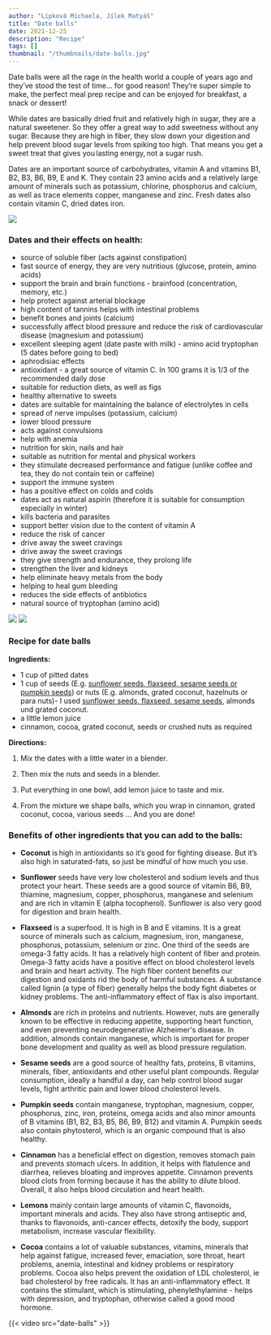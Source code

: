 ```yaml
---
author: "Lipková Michaela, Jílek Matyáš"
title: "Date balls"
date: 2021-12-25
description: "Recipe"
tags: []
thumbnail: "/thumbnails/date-balls.jpg"
---
```

Date balls were all the rage in the health world a couple of years ago and they’ve stood the test of time… for good reason! They’re super simple to make, the perfect meal prep recipe and can be enjoyed for breakfast, a snack or dessert! 

While dates are basically dried fruit and relatively high in sugar, they are a natural sweetener. So they offer a great way to add sweetness without any sugar. Because they are high in fiber, they slow down your digestion and help prevent blood sugar levels from spiking too high. That means you get a sweet treat that gives you lasting energy, not a sugar rush. 

Dates are an important source of carbohydrates, vitamin A and vitamins B1, B2, B3, B6, B9, E and K. They contain 23 amino acids and a relatively large amount of minerals such as potassium, chlorine, phosphorus and calcium, as well as trace elements copper, manganese and zinc. Fresh dates also contain vitamin C, dried dates iron. 

![](/images/date-balls/dates.png)

### Dates and their effects on health:
- source of soluble fiber (acts against constipation)
- fast source of energy, they are very nutritious (glucose, protein, amino acids)
- support the brain and brain functions - brainfood (concentration, memory, etc.)
- help protect against arterial blockage
- high content of tannins helps with intestinal problems
- benefit bones and joints (calcium)
- successfully affect blood pressure and reduce the risk of cardiovascular disease (magnesium and potassium)
- excellent sleeping agent (date paste with milk) - amino acid tryptophan (5 dates before going to bed)
- aphrodisiac effects
- antioxidant - a great source of vitamin C. In 100 grams it is 1/3 of the recommended daily dose
- suitable for reduction diets, as well as figs
- healthy alternative to sweets
- dates are suitable for maintaining the balance of electrolytes in cells
- spread of nerve impulses (potassium, calcium)
- lower blood pressure
- acts against convulsions
- help with anemia
- nutrition for skin, nails and hair
- suitable as nutrition for mental and physical workers
- they stimulate decreased performance and fatigue (unlike coffee and tea, they do not contain tein or caffeine)
- support the immune system
- has a positive effect on colds and colds
- dates act as natural aspirin (therefore it is suitable for consumption especially in winter)
- kills bacteria and parasites
- support better vision due to the content of vitamin A
- reduce the risk of cancer
- drive away the sweet cravings
- drive away the sweet cravings 
- they give strength and endurance, they prolong life  
- strengthen the liver and kidneys  
- help eliminate heavy metals from the body 
- helping to heal gum bleeding 
- reduces the side effects of antibiotics  
- natural source of tryptophan (amino acid)

![](/images/date-balls/1.png)
![](/images/date-balls/2.png)

### Recipe for date balls

**Ingredients:**
- 1 cup of pitted dates
- 1 cup of seeds (E.g. <u>sunflower seeds, flaxseed, sesame seeds or pumpkin seeds</u>) or nuts (E.g. almonds, grated coconut, hazelnuts or para
nuts)- I used <u>sunflower seeds, flaxseed, sesame seeds</u>, almonds und grated coconut.
- a little lemon juice
- cinnamon, cocoa, grated coconut, seeds or crushed nuts as required

**Directions:**

1. Mix the dates with a little water in a blender. 

2. Then mix the nuts and seeds in a blender.  

3. Put everything in one bowl, add lemon juice to taste and mix. 

4. From the mixture we shape balls, which you wrap in cinnamon, grated coconut, cocoa, various seeds ... And you are done! 

### Benefits of other ingredients that you can add to the balls: 

- **Coconut** is high in antioxidants so it’s good for fighting disease. But it’s also high in saturated-fats, so just be mindful of how much you use. 

- **Sunflower** seeds have very low cholesterol and sodium levels and thus protect your heart. These seeds are a good source of vitamin B6, B9, thiamine, magnesium, copper, phosphorus, manganese and selenium and are rich in vitamin E (alpha tocopherol). Sunflower is also very good for digestion and brain health. 

- **Flaxseed** is a superfood. It is high in B and E vitamins. It is a great source of minerals such as calcium, magnesium, iron, manganese, phosphorus, potassium, selenium or zinc. One third of the seeds are omega-3 fatty acids. It has a relatively high content of fiber and protein. Omega-3 fatty acids have a positive effect on blood cholesterol levels and brain and heart activity. The high fiber content benefits our digestion and oxidants rid the body of harmful substances. A substance called lignin (a type of fiber) generally helps the body fight diabetes or kidney problems. The anti-inflammatory effect of flax is also important. 

- **Almonds** are rich in proteins and nutrients. However, nuts are generally known to be effective in reducing appetite, supporting heart function, and even preventing neurodegenerative Alzheimer's disease. In addition, almonds contain manganese, which is important for proper bone development and quality as well as blood pressure regulation. 

- **Sesame seeds** are a good source of healthy fats, proteins, B vitamins, minerals, fiber, antioxidants and other useful plant compounds. Regular consumption, ideally a handful a day, can help control blood sugar levels, fight arthritic pain and lower blood cholesterol levels. 

- **Pumpkin seeds** contain manganese, tryptophan, magnesium, copper, phosphorus, zinc, iron, proteins, omega acids and also minor amounts of B vitamins (B1, B2, B3, B5, B6, B9, B12) and vitamin A. Pumpkin seeds also contain phytosterol, which is an organic compound that is also healthy. 

- **Cinnamon** has a beneficial effect on digestion, removes stomach pain and prevents stomach ulcers. In addition, it helps with flatulence and diarrhea, relieves bloating and improves appetite. Cinnamon prevents blood clots from forming because it has the ability to dilute blood. Overall, it also helps blood circulation and heart health. 

- **Lemons** mainly contain large amounts of vitamin C, flavonoids, important minerals and acids. They also have strong antiseptic and, thanks to flavonoids, anti-cancer effects, detoxify the body, support metabolism, increase vascular flexibility. 

- **Cocoa** contains a lot of valuable substances, vitamins, minerals that help against fatigue, increased fever, emaciation, sore throat, heart problems, anemia, intestinal and kidney problems or respiratory problems. Cocoa also helps prevent the oxidation of LDL cholesterol, ie bad cholesterol by free radicals. It has an anti-inflammatory effect.  It contains the stimulant, which is stimulating, phenylethylamine - helps with depression, and tryptophan, otherwise called a good mood hormone. 


{{< video src="date-balls" >}}